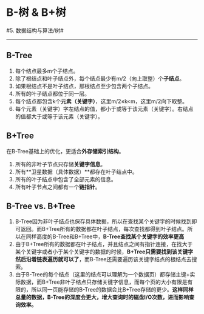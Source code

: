 # B-树 & B+树
#5. 数据结构与算法/树#
- - - -
## B-Tree
1. 每个结点最多m个子结点。
2. 除了根结点和叶子结点外，每个结点最少有m/2（向上取整）个**子结点**。
3. 如果根结点不是叶子结点，那根结点至少包含两个子结点。
4. 所有的叶子结点都位于同一层。
5. 每个结点都包含k个**元素（关键字）**，这里m/2≤k<m，这里m/2向下取整。
6. 每个元素（关键字）字左结点的值，都小于或等于该元素（关键字）。右结点的值都大于或等于该元素（关键字）。

## B+Tree
在B-Tree基础上的优化，更适合**外存储索引结构**。
1. 所有的非叶子节点只存储**关键字信息**。
2. 所有**卫星数据（具体数据）**都存在叶子结点中。
3. 所有的叶子结点中包含了全部元素的信息。
4. 所有叶子节点之间都有一个**链指针**。

## B-Tree vs. B+Tree
1. B-Tree因为非叶子结点也保存具体数据，所以在查找某个关键字的时候找到即可返回。而B+Tree所有的数据都在叶子结点，每次查找都得到叶子结点。所以在同样高度的B-Tree和B+Tree中，**B-Tree查找某个关键字的效率更高**
2. 由于B+Tree所有的数据都在叶子结点，并且结点之间有指针连接，在找大于某个关键字或者小于某个关键字的数据的时候，**B+Tree只需要找到该关键字然后沿着链表遍历就可以了**，而B-Tree还需要遍历该关键字结点的根结点去搜索。
3. 由于B-Tree的每个结点（这里的结点可以理解为一个数据页）都存储主键+实际数据，而B+Tree非叶子结点只存储关键字信息，而每个页的大小有限是有限的，所以同一页能存储的B-Tree的数据会比B+Tree存储的更少。**这样同样总量的数据，B-Tree的深度会更大，增大查询时的磁盘I/O次数，进而影响查询效率。**
